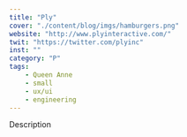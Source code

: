 ```yaml
---
title: "Ply"
cover: "./content/blog/imgs/hamburgers.png"
website: "http://www.plyinteractive.com/"
twit: "https://twitter.com/plyinc"
inst: ""
category: "P"
tags:
    - Queen Anne
    - small
    - ux/ui
    - engineering
---
```


Description
